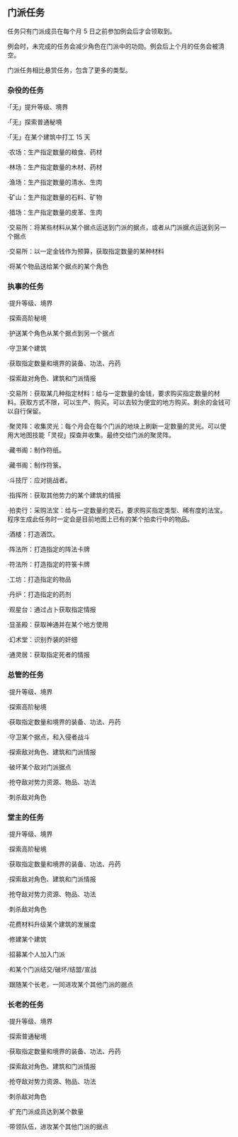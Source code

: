 ## 门派任务

任务只有门派成员在每个月 5 日之前参加例会后才会领取到。

例会时，未完成的任务会减少角色在门派中的功勋。例会后上个月的任务会被清空。

门派任务相比悬赏任务，包含了更多的类型。

### 杂役的任务

·「无」提升等级、境界

·「无」探索普通秘境

·「无」在某个建筑中打工 15 天

·农场：生产指定数量的粮食、药材

·林场：生产指定数量的木材、药材

·渔场：生产指定数量的清水、生肉

·矿山：生产指定数量的石料、矿物

·猎场：生产指定数量的皮革、生肉

·交易所：将某些材料从某个据点运送到门派的据点，或者从门派据点运送到另一个据点

·交易所：以一定金钱作为预算，获取指定数量的某种材料

·将某个物品送给某个据点的某个角色

### 执事的任务

·提升等级、境界

·探索高阶秘境

·护送某个角色从某个据点到另一个据点

·守卫某个建筑

·获取指定数量和境界的装备、功法、丹药

·探索敌对角色、建筑和门派情报

·交易所：获取某几种指定材料：给与一定数量的金钱，要求购买指定数量的材料。获取方式不限，可以生产、购买。可以去较为便宜的地方购买。剩余的金钱可以自行保留。

·聚灵阵：收集灵光：每个月会在每个门派的地块上刷新一定数量的灵光。可以使用大地图技能「灵视」探查并收集。最终交给门派的聚灵阵。

·藏书阁：制作符纸。

·藏书阁：制作符箓。

·斗技厅：应对挑战者。

·指挥所：获取其他势力的某个建筑的情报

·拍卖行：采购法宝：给与一定数量的灵石，要求购买指定类型、稀有度的法宝。程序生成此任务时一定会是目前地图上已有的某个拍卖行中的物品。

·酒楼：打造酒饮。

·阵法所：打造指定的阵法卡牌

·符法所：打造指定的符箓卡牌

·工坊：打造指定的物品

·丹炉：打造指定的药剂

·观星台：通过占卜获取指定情报

·显圣殿：获取神通并在某个地方使用

·幻术堂：识别乔装的奸细

·通灵居：获取指定死者的情报

### 总管的任务

·提升等级、境界

·探索高阶秘境

·获取指定数量和境界的装备、功法、丹药

·守卫某个据点，和入侵者战斗

·探索敌对角色、建筑和门派情报

·破坏某个敌对门派据点

·抢夺敌对势力资源、物品、功法

·刺杀敌对角色

### 堂主的任务

·提升等级、境界

·探索高阶秘境

·获取指定数量和境界的装备、功法、丹药

·探索敌对角色、建筑和门派情报

·抢夺敌对势力资源、物品、功法

·刺杀敌对角色

·花费材料升级某个建筑的发展度

·修建某个建筑

·招募某个人加入门派

·和某个门派结交/破坏/结盟/宣战

·跟随某个长老，一同进攻某个其他门派的据点

### 长老的任务

·提升等级、境界

·探索普通秘境

·获取指定数量和境界的装备、功法、丹药

·探索敌对角色、建筑和门派情报

·抢夺敌对势力资源、物品、功法

·刺杀敌对角色

·扩充门派成员达到某个数量

·带领队伍，进攻某个其他门派的据点
